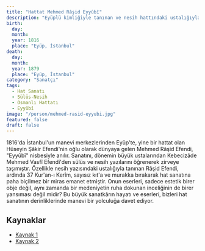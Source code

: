 ```yaml
---
title: "Hattat Mehmed Râşid Eyyûbî"
description: "Eyüplü kimliğiyle tanınan ve nesih hattındaki ustalığıyla öne çıkan 19. yüzyıl Osmanlı hattatı."
birth:
  day:
  month:
  year: 1816
  place: "Eyüp, İstanbul"
death:
  day:
  month:
  year: 1879
  place: "Eyüp, İstanbul"
category: "Sanatçı"
tags:
  - Hat Sanatı
  - Sülüs-Nesih
  - Osmanlı Hattatı
  - Eyyûbî
image: "/person/mehmed-rasid-eyyubi.jpg"
featured: false
draft: false
---
```


1816'da İstanbul'un manevi merkezlerinden Eyüp'te, yine bir hattat olan Hüseyin Şâkir Efendi'nin oğlu olarak dünyaya gelen Mehmed Râşid Efendi, "Eyyûbî" nisbesiyle anılır. Sanatını, dönemin büyük ustalarından Kebecizâde Mehmed Vasfî Efendi'den sülüs ve nesih yazılarını öğrenerek zirveye taşımıştır. Özellikle nesih yazısındaki ustalığıyla tanınan Râşid Efendi, ardında 37 Kur'an-ı Kerîm, sayısız kıt'a ve murakka bırakarak hat sanatına paha biçilmez bir miras emanet etmiştir. Onun eserleri, sadece estetik birer obje değil, aynı zamanda bir medeniyetin ruha dokunan inceliğinin de birer yansıması değil midir? Bu büyük sanatkârın hayatı ve eserleri, bizleri hat sanatının derinliklerinde manevi bir yolculuğa davet ediyor.

## Kaynaklar

- [Kaynak 1](https://www.ketebe.org/sanatkar/eyyubi-mehmed-rasid-efendi-115)
- [Kaynak 2](https://www.alifart.com/m/lot/mehmed-rasid-eyyubi-1816-1879-118-19122020)